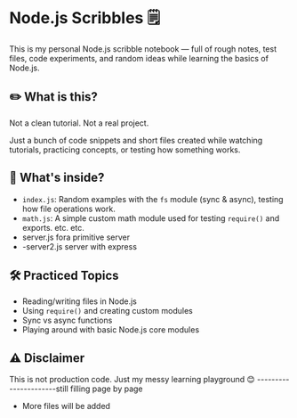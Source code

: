 # Node.js Scribbles 🗒️

This is my personal Node.js scribble notebook — full of rough notes, test files, code experiments, and random ideas while learning the basics of Node.js.

## ✏️ What is this?

Not a clean tutorial. Not a real project.

Just a bunch of code snippets and short files created while watching tutorials, practicing concepts, or testing how something works.

## 🧪 What's inside?

- `index.js`: Random examples with the `fs` module (sync & async), testing how file operations work.
- `math.js`: A simple custom math module used for testing `require()` and exports. etc. etc.
- server.js fora  primitive server
- -server2.js  server with express

## 🛠️ Practiced Topics

- Reading/writing files in Node.js
- Using `require()` and creating custom modules
- Sync vs async functions
- Playing around with basic Node.js core modules

## ⚠️ Disclaimer

This is not production code. Just my messy learning playground 😊
 ----------------------still filling page by page 
 - More files will be added
